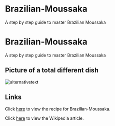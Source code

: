 # Brazilian-Moussaka
A step by step guide to master Brazilian Moussaka

# Brazilian-Moussaka
A step by step guide to master Brazilian Moussaka

## Picture of a total different dish

![alternativetext](https://images.unsplash.com/photo-1484723091739-30a097e8f929?ixid=MnwxMjA3fDB8MHxzZWFyY2h8M3x8Zm9vZHxlbnwwfHwwfHw%3D&ixlib=rb-1.2.1&auto=format&fit=crop&w=900&q=60)

## Links

Click 
[here](https://www.foodandwine.com/recipes/moqueca-brazilian-seafood-stew) 
to view the recipe for Brazilian-Moussaka.

Click
[here](https://en.wikipedia.org/wiki/Moussaka)
to view the Wikipedia article.
